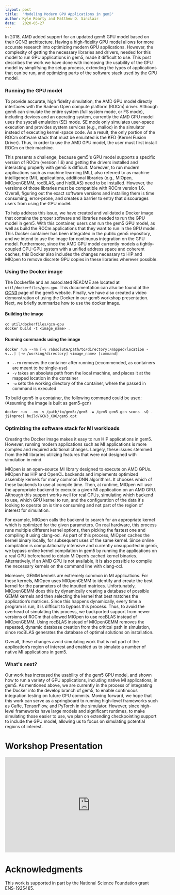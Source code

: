```yaml
---
layout: post
title:  "Modeling Modern GPU Applications in gem5"
author: Kyle Roarty and Matthew D. Sinclair
date:   2020-05-27
---
```


In 2018, AMD added support for an updated gem5 GPU model based on their GCN3 architecture. Having a high-fidelity GPU model allows for more accurate research into optimizing modern GPU applications.  However, the complexity of getting the necessary libraries and drivers, needed for this model to run GPU applications in gem5, made it difficult to use.  This post describes the work we have done with increasing the usability of the GPU model by simplifying the setup process, extending the types of applications that can be run, and optimizing parts of the software stack used by the GPU model.

### Running the GPU model

To provide accurate, high fidelity simulation, the AMD GPU model directly interfaces with the Radeon Open compute platform (ROCm) driver.  Although gem5 can simulate the entire system (full system mode, or FS mode), including devices and an operating system, currently the AMD GPU model uses the syscall emulation (SE) mode.  SE mode only simulates user-space execution and provides system services (e.g., malloc) in the simulator instead of executing kernel-space code.  As a result, the only portion of the ROCm software stack that must be emulated is the KFD (Kernel Fusion Driver).  Thus, in order to use the AMD GPU model, the user must first install ROCm on their machine.

This presents a challenge, because gem5's GPU model supports a specific version of ROCm (version 1.6) and getting the drivers installed and interacting properly with gem5 is difficult.  Moreover, to run modern applications such as machine learning (ML), also referred to as machine intelligence (MI), applications, additional libraries (e.g., MIOpen, MIOpenGEMM, rocBLAS, and hipBLAS) need to be installed.  However, the versions of those libraries must be compatible with ROCm version 1.6.  Overall, figuring out the exact software versions and installing them is time consuming, error-prone, and creates a barrier to entry that discourages users from using the GPU model.

To help address this issue, we have created and validated a Docker image that contains the proper software and libraries needed to run the GPU model in gem5. With this container, users can run the gem5 GPU model, as well as build the ROCm applications that they want to run in the GPU model.   This Docker container has been integrated in the public gem5 repository, and we intend to use the image for continuous integration on the GPU model.  Furthermore, since the AMD GPU model currently models a tightly-coupled CPU-GPU system with a unified address space and coherent caches, this Docker also includes the changes necessary to HIP and MIOpen to remove discrete GPU copies in these libraries wherever possible.

### Using the Docker image

The Dockerfile and an associated README are located at `util/dockerfiles/gcn-gpu`. This documentation can also be found at the [GCN3](/documentation/general_docs/gpu_models/GCN3) page of the gem5 website. Finally, we have also created a video demonstration of using the Docker in our gem5 workshop presentation.  Next, we briefly summarize how to use the docker image.

#### Building the image

```
cd util/dockerfiles/gcn-gpu
docker build -t <image_name> .
```

#### Running commands using the image

```
docker run --rm [-v /absolute/path/to/directory:/mapped/location -v...] [-w /working/directory] <image_name> [command]
```

* `--rm` removes the container after running (recommended, as containers are meant to be single-use)
* `-v` takes an absolute path from the local machine, and places it at the mapped location in the container
* `-w` sets the working directory of the container, where the passed in command is executed

To build gem5 in a container, the following command could be used: (Assuming the image is built as gem5-gcn)

```
docker run --rm -v /path/to/gem5:/gem5 -w /gem5 gem5-gcn scons -sQ -j$(nproc) build/GCN3_X86/gem5.opt
```

### Optimizing the software stack for MI workloads

Creating the Docker image makes it easy to run HIP applications in gem5.  However, running modern applications such as MI applications is more complex and required additional changes.  Largely, these issues stemmed from the MI libraries utilizing features that were not designed with simulation in mind.

MIOpen is an open-source MI library designed to execute on AMD GPUs.  MIOpen has HIP and OpenCL backends and implements optimized assembly kernels for many common DNN algorithms.  It chooses which of these backends to use at compile time.  Then, at runtime, MIOpen will use the appropriate backend to execute a given MI application on an AMD GPU.  Although this support works well for real GPUs, simulating which backend to use, which GPU kernel to run, and the configuration of the data it's looking to operate on is time consuming and not part of the region of interest for simulation.  

For example, MIOpen calls the backend to search for an appropriate kernel which is optimized for the given parameters.  On real hardware, this process runs multiple different kernel options, then picking the fastest one and compiling it using clang-ocl.  As part of this process, MIOpen caches the kernel binary locally, for subsequent uses of the same kernel.  Since online compilation is computationally intensive and currently unsupported in gem5, we bypass online kernel compilation in gem5 by running the applications on a real GPU beforehand to obtain MIOpen’s cached kernel binaries.  Alternatively, if an AMD GPU is not available, it is also possible to compile the necessary kernels on the command line with clang-ocl.

Moreover, GEMM kernels are extremely common in MI applications.  For these kernels, MIOpen uses MIOpenGEMM to identify and create the best kernel for the parameters of the inputted matrices.  Unfortunately, MIOpenGEMM does this by dynamically creating a database of possible GEMM kernels and then selecting the kernel that best matches the application’s matrices.  Since this happens dynamically, every time a program is run, it is difficult to bypass this process.  Thus, to avoid the overhead of simulating this process, we backported support from newer versions of ROCm that allowed MIOpen to use rocBLAS instead of MIOpenGEMM.  Using rocBLAS instead of MIOpenGEMM removes the repeated, dynamic database creation from the critical path in simulation, since rocBLAS generates the database of optimal solutions on installation.

Overall, these changes avoid simulating work that is not part of the application’s region of interest and enabled us to simulate a number of native MI applications in gem5.

### What's next?

Our work has increased the usability of the gem5 GPU model, and shown how to run a variety of GPU applications, including native MI applications, in gem5.  As mentioned above, we are currently in the process of integrating the Docker into the develop branch of gem5, to enable continuous integration testing on future GPU commits.  Moving forward, we hope that this work can serve as a springboard to running high-level frameworks such as Caffe, TensorFlow, and PyTorch in the simulator.  However, since high-level frameworks have large models and significant runtimes, to make simulating those easier to use, we plan on extending checkpointing support to include the GPU model, allowing us to focus on simulating potential regions of interest.

# Workshop Presentation

<iframe width="560" height="315"
src="https://www.youtube.com/embed/HhLiMrjqCvA" frameborder="0"
allow="accelerometer; autoplay; encrypted-media; gyroscope; picture-in-picture"
allowfullscreen></iframe>

# Acknowledgments

This work is supported in part by the National Science Foundation grant ENS-1925485.
